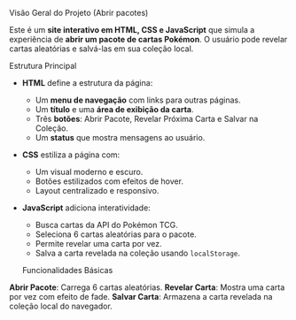  Visão Geral do Projeto (Abrir pacotes)

Este é um **site interativo em HTML, CSS e JavaScript** que simula a experiência de **abrir um pacote de cartas Pokémon**. O usuário pode revelar cartas aleatórias e salvá-las em sua coleção local.

Estrutura Principal

- **HTML** define a estrutura da página:
  - Um **menu de navegação** com links para outras páginas.
  - Um **título** e uma **área de exibição da carta**.
  - Três **botões**: Abrir Pacote, Revelar Próxima Carta e Salvar na Coleção.
  - Um **status** que mostra mensagens ao usuário.

- **CSS** estiliza a página com:
  - Um visual moderno e escuro.
  - Botões estilizados com efeitos de hover.
  - Layout centralizado e responsivo.

- **JavaScript** adiciona interatividade:
  - Busca cartas da API do Pokémon TCG.
  - Seleciona 6 cartas aleatórias para o pacote.
  - Permite revelar uma carta por vez.
  - Salva a carta revelada na coleção usando `localStorage`.

  Funcionalidades Básicas

**Abrir Pacote**: Carrega 6 cartas aleatórias.
  **Revelar Carta**: Mostra uma carta por vez com efeito de fade.
  **Salvar Carta**: Armazena a carta revelada na coleção local do navegador.
